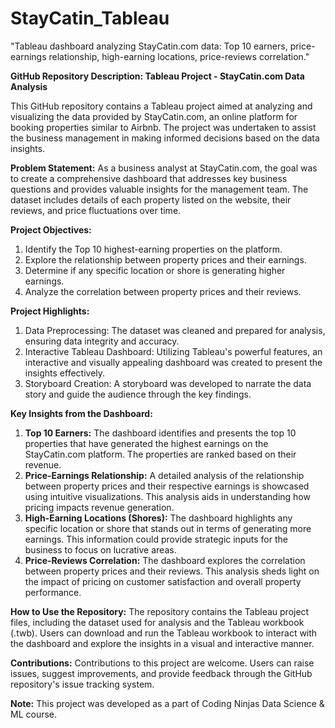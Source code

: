 # StayCatin_Tableau
"Tableau dashboard analyzing StayCatin.com data: Top 10 earners, price-earnings relationship, high-earning locations, price-reviews correlation."

**GitHub Repository Description: Tableau Project - StayCatin.com Data Analysis**

This GitHub repository contains a Tableau project aimed at analyzing and visualizing the data provided by StayCatin.com, an online platform for booking properties similar to Airbnb. The project was undertaken to assist the business management in making informed decisions based on the data insights.

**Problem Statement:**
As a business analyst at StayCatin.com, the goal was to create a comprehensive dashboard that addresses key business questions and provides valuable insights for the management team. The dataset includes details of each property listed on the website, their reviews, and price fluctuations over time.

**Project Objectives:**
1. Identify the Top 10 highest-earning properties on the platform.
2. Explore the relationship between property prices and their earnings.
3. Determine if any specific location or shore is generating higher earnings.
4. Analyze the correlation between property prices and their reviews.

**Project Highlights:**
1. Data Preprocessing: The dataset was cleaned and prepared for analysis, ensuring data integrity and accuracy.
2. Interactive Tableau Dashboard: Utilizing Tableau's powerful features, an interactive and visually appealing dashboard was created to present the insights effectively.
3. Storyboard Creation: A storyboard was developed to narrate the data story and guide the audience through the key findings.

**Key Insights from the Dashboard:**
1. **Top 10 Earners:** The dashboard identifies and presents the top 10 properties that have generated the highest earnings on the StayCatin.com platform. The properties are ranked based on their revenue.
2. **Price-Earnings Relationship:** A detailed analysis of the relationship between property prices and their respective earnings is showcased using intuitive visualizations. This analysis aids in understanding how pricing impacts revenue generation.
3. **High-Earning Locations (Shores):** The dashboard highlights any specific location or shore that stands out in terms of generating more earnings. This information could provide strategic inputs for the business to focus on lucrative areas.
4. **Price-Reviews Correlation:** The dashboard explores the correlation between property prices and their reviews. This analysis sheds light on the impact of pricing on customer satisfaction and overall property performance.

**How to Use the Repository:**
The repository contains the Tableau project files, including the dataset used for analysis and the Tableau workbook (.twb). Users can download and run the Tableau workbook to interact with the dashboard and explore the insights in a visual and interactive manner.

**Contributions:**
Contributions to this project are welcome. Users can raise issues, suggest improvements, and provide feedback through the GitHub repository's issue tracking system.

**Note:**
This project was developed as a part of Coding Ninjas Data Science & ML course.
